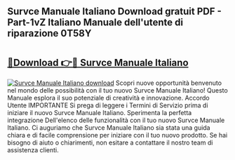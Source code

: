 ## Survce Manuale Italiano Download gratuit PDF - Part-1vZ Italiano Manuale dell'utente di riparazione 0T58Y

# <h2><a href="http://dfe2rpo.blite.top/?on=Survce+Manuale+Italiano">🔗Download 👉🔴 Survce Manuale Italiano</a></h2>

[![Survce Manuale Italiano download](https://i.imgur.com/lujVjoI.png)](http://dfe2rpo.blite.top/?on=Survce+Manuale+Italiano)
Scopri nuove opportunità benvenuto nel mondo delle possibilità con il tuo nuovo Survce Manuale Italiano! Questo Manuale esplora il suo potenziale di creatività e innovazione. Accordo Utente IMPORTANTE Si prega di leggere i Termini di Servizio prima di iniziare il nuovo Survce Manuale Italiano. Sperimenta la perfetta integrazione Dell'elenco delle funzionalità con il tuo nuovo Survce Manuale Italiano. Ci auguriamo che Survce Manuale Italiano sia stata una guida chiara e di facile comprensione per iniziare con il tuo nuovo prodotto. Se hai bisogno di aiuto o chiarimenti, non esitare a contattare il nostro team di assistenza clienti.
